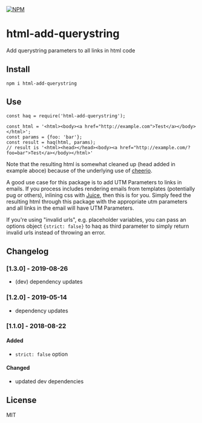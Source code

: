 [![NPM](https://img.shields.io/npm/v/html-add-querystring)](https://npmjs.org/package/html-add-querystring)


# html-add-querystring
Add querystring parameters to all links in html code

## Install
`npm i html-add-querystring`

## Use

```
const haq = require('html-add-querystring');

const html = '<html><body><a href="http://example.com">Test</a></body></html>';
const params = {foo: 'bar'};
const result = haq(html, params);
// result is '<html><head></head><body><a href="http://example.com/?foo=bar">Test</a></body></html>'

```

Note that the resulting html is somewhat cleaned up (head added in example aboce) because of the underlying use of [cheerio](https://github.com/cheeriojs/cheerio).


A good use case for this package is to add UTM Parameters to links in emails.
If you process includes rendering emails from templates (potentially pug or others), inlining css with [Juice](https://github.com/Automattic/juice), then this is for you. Simply feed the resulting html through this package with the appropriate utm parameters and all links in the email will have UTM Parameters.

If you're using "invalid urls", e.g. placeholder variables, you can pass an options object `{strict: false}` to haq as third parameter to simply return invalid urls instead of throwing an error.

## Changelog
### [1.3.0] - 2019-08-26
- (dev) dependency updates
### [1.2.0] - 2019-05-14
- dependency updates
### [1.1.0] - 2018-08-22
#### Added
- `strict: false` option
#### Changed
- updated dev dependencies

## License
MIT
